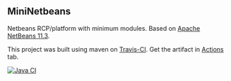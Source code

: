 ## MiniNetbeans

Netbeans RCP/platform with minimum modules. Based on [Apache NetBeans 11.3](https://netbeans.apache.org/download/archive/index.html).

This project was built using maven on [Travis-CI](https://travis-ci.org/saseno/MiniNetbeans).
Get the artifact in [Actions](https://github.com/saseno/MiniNetbeans/actions) tab.

[![Java CI](https://github.com/saseno/MiniNetbeans/workflows/Java%20CI%20with%20Maven/badge.svg)](https://github.com/saseno/MiniNetbeans/actions)
